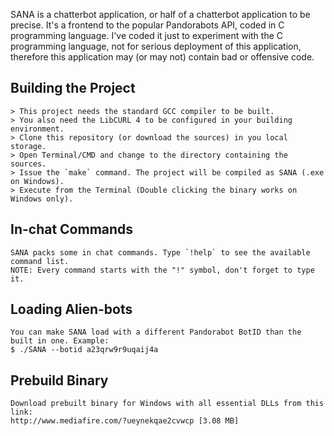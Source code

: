 SANA is a chatterbot application, or half of a chatterbot application to be precise. It's a frontend to the popular Pandorabots API, coded in C programming language. I've coded it just to experiment with the C programming language, not for serious deployment of this application, therefore this application may (or may not) contain bad or offensive code.


## Building the Project
    > This project needs the standard GCC compiler to be built.
    > You also need the LibCURL 4 to be configured in your building environment.
    > Clone this repository (or download the sources) in you local storage.
    > Open Terminal/CMD and change to the directory containing the sources.
    > Issue the `make` command. The project will be compiled as SANA (.exe on Windows).
    > Execute from the Terminal (Double clicking the binary works on Windows only).


## In-chat Commands
    SANA packs some in chat commands. Type `!help` to see the available command list. 
    NOTE: Every command starts with the "!" symbol, don't forget to type it.


## Loading Alien-bots
    You can make SANA load with a different Pandorabot BotID than the built in one. Example:
    $ ./SANA --botid a23qrw9r9uqaij4a

## Prebuild Binary
    Download prebuilt binary for Windows with all essential DLLs from this link:
    http://www.mediafire.com/?ueynekqae2cvwcp [3.08 MB]
